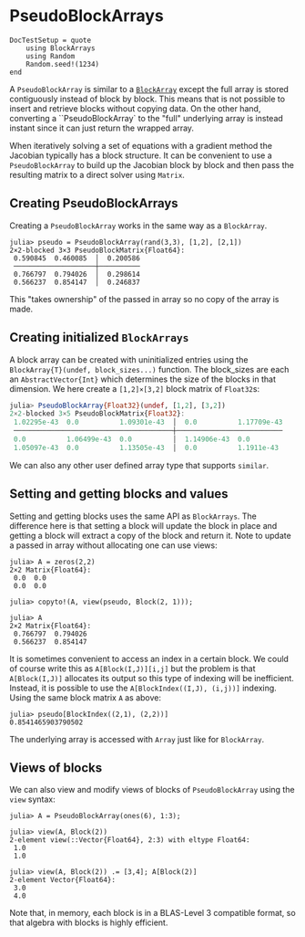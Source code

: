 # PseudoBlockArrays

```@meta
DocTestSetup = quote
    using BlockArrays
    using Random
    Random.seed!(1234)
end
```

A `PseudoBlockArray` is similar to a [`BlockArray`](@ref) except the full array is stored
contiguously instead of block by block. This means that is not possible to insert and retrieve
blocks without copying data. On the other hand, converting a ``PseudoBlockArray` to the "full" underlying array is instead instant since
it can just return the wrapped array.

When iteratively solving a set of equations with a gradient method the Jacobian typically has a block structure. It can be convenient
to use a `PseudoBlockArray` to build up the Jacobian block by block and then pass the resulting matrix to
a direct solver using `Matrix`.

## Creating PseudoBlockArrays

Creating a `PseudoBlockArray` works in the same way as a `BlockArray`.

```jldoctest A
julia> pseudo = PseudoBlockArray(rand(3,3), [1,2], [2,1])
2×2-blocked 3×3 PseudoBlockMatrix{Float64}:
 0.590845  0.460085  │  0.200586
 ────────────────────┼──────────
 0.766797  0.794026  │  0.298614
 0.566237  0.854147  │  0.246837
```

This "takes ownership" of the passed in array so no copy of the array is made.


## Creating initialized `BlockArrays`

A block array can be created with uninitialized entries using the `BlockArray{T}(undef, block_sizes...)`
function. The block_sizes are each an `AbstractVector{Int}` which determines the size of the blocks in that dimension. We here create a `[1,2]×[3,2]` block matrix of `Float32`s:
```julia
julia> PseudoBlockArray{Float32}(undef, [1,2], [3,2])
2×2-blocked 3×5 PseudoBlockMatrix{Float32}:
 1.02295e-43  0.0          1.09301e-43  │  0.0          1.17709e-43
 ───────────────────────────────────────┼──────────────────────────
 0.0          1.06499e-43  0.0          │  1.14906e-43  0.0        
 1.05097e-43  0.0          1.13505e-43  │  0.0          1.1911e-43 
```
We can also any other user defined array type that supports `similar`.

## Setting and getting blocks and values

Setting and getting blocks uses the same API as `BlockArrays`. The difference here is that setting a block will update the block in place and getting a block
will extract a copy of the block and return it. Note to update a passed in array without allocating
one can use views:

```jldoctest A
julia> A = zeros(2,2)
2×2 Matrix{Float64}:
 0.0  0.0
 0.0  0.0

julia> copyto!(A, view(pseudo, Block(2, 1)));

julia> A
2×2 Matrix{Float64}:
 0.766797  0.794026
 0.566237  0.854147
```

It is sometimes convenient to access an index in a certain block. We could of course write this as `A[Block(I,J)][i,j]` but the problem is that `A[Block(I,J)]` allocates its output so this type of indexing will be inefficient. Instead, it is possible to use the `A[BlockIndex((I,J), (i,j))]` indexing. Using the same block matrix `A` as above:

```jldoctest A
julia> pseudo[BlockIndex((2,1), (2,2))]
0.8541465903790502
```

The underlying array is accessed with `Array` just like for `BlockArray`.


## Views of blocks

We can also view and modify views of blocks of `PseudoBlockArray` using the `view` syntax:
```jldoctest
julia> A = PseudoBlockArray(ones(6), 1:3);

julia> view(A, Block(2))
2-element view(::Vector{Float64}, 2:3) with eltype Float64:
 1.0
 1.0

julia> view(A, Block(2)) .= [3,4]; A[Block(2)]
2-element Vector{Float64}:
 3.0
 4.0
```
Note that, in memory, each block is in a BLAS-Level 3 compatible format, so
that algebra with blocks is highly efficient.
